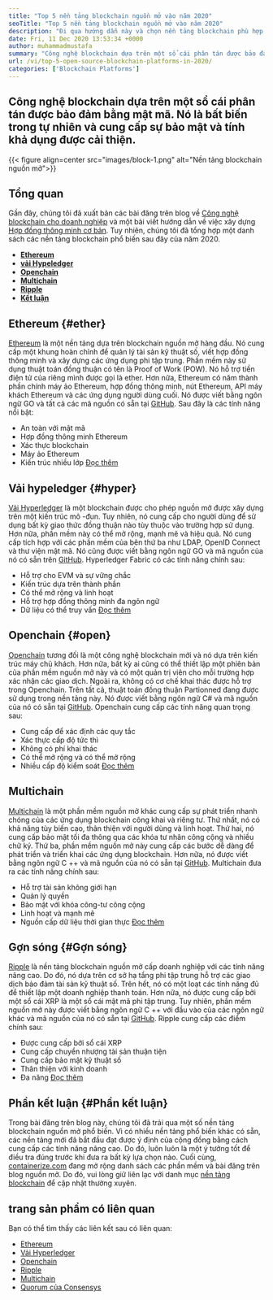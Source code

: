 ```yaml
---
title: "Top 5 nền tảng blockchain nguồn mở vào năm 2020" 
seoTitle: "Top 5 nền tảng blockchain nguồn mở vào năm 2020" 
description: "Đi qua hướng dẫn này và chọn nền tảng blockchain phù hợp cho doanh nghiệp. Trong bài viết này, chúng tôi đã đưa ra một đoạn giới thiệu ngắn gọn về các nền tảng blockchain nguồn mở hàng đầu" 
date: Fri, 11 Dec 2020 13:53:34 +0000
author: muhammadmustafa
summary: "Công nghệ blockchain dựa trên một sổ cái phân tán được bảo đảm bằng mật mã. Nó là bất biến trong tự nhiên và cung cấp sự bảo mật và tính khả dụng được cải thiện." 
url: /vi/top-5-open-source-blockchain-platforms-in-2020/
categories: ['Blockchain Platforms']
---
```


## Công nghệ blockchain dựa trên một sổ cái phân tán được bảo đảm bằng mật mã. Nó là bất biến trong tự nhiên và cung cấp sự bảo mật và tính khả dụng được cải thiện.

{{< figure align=center src="images/block-1.png" alt="Nền tảng blockchain nguồn mở">}}


## Tổng quan
Gần đây, chúng tôi đã xuất bản các bài đăng trên blog về [Công nghệ blockchain cho doanh nghiệp][1] và một bài viết hướng dẫn về việc xây dựng [Hợp đồng thông minh cơ bản][2]. Tuy nhiên, chúng tôi đã tổng hợp một danh sách các nền tảng blockchain phổ biến sau đây của năm 2020.
*  **[Ethereum][3]**  
*  **[vải Hypeledger][4]**  
*  **[Openchain][5]**  
*  **[Multichain][6]**  
*  **[Ripple][7]**  
*  **[Kết luận][8]**  

## Ethereum {#ether}

[Ethereum][9] là một nền tảng dựa trên blockchain nguồn mở hàng đầu. Nó cung cấp một khung hoàn chỉnh để quản lý tài sản kỹ thuật số, viết hợp đồng thông minh và xây dựng các ứng dụng phi tập trung. Phần mềm này sử dụng thuật toán đồng thuận có tên là Proof of Work (POW). Nó hỗ trợ tiền điện tử của riêng mình được gọi là ether. Hơn nữa, Ethereum có năm thành phần chính máy ảo Ethereum, hợp đồng thông minh, nút Ethereum, API máy khách Ethereum và các ứng dụng người dùng cuối. Nó được viết bằng ngôn ngữ GO và tất cả các mã nguồn có sẵn tại [GitHub][10].
Sau đây là các tính năng nổi bật:
  * An toàn với mật mã
  * Hợp đồng thông minh Ethereum
  * Xác thực blockchain
  * Máy ảo Ethereum
  * Kiến trúc nhiều lớp
[Đọc thêm][11]

## Vải hypeledger {#hyper}

[Vải Hyperledger][12] là một blockchain được cho phép nguồn mở được xây dựng trên một kiến ​​trúc mô -đun. Tuy nhiên, nó cung cấp cho người dùng để sử dụng bất kỳ giao thức đồng thuận nào tùy thuộc vào trường hợp sử dụng. Hơn nữa, phần mềm này có thể mở rộng, mạnh mẽ và hiệu quả. Nó cung cấp tích hợp với các phần mềm của bên thứ ba như LDAP, OpenID Connect và thư viện mật mã. Nó cũng được viết bằng ngôn ngữ GO và mã nguồn của nó có sẵn trên [GitHub][13].
Hyperledger Fabric có các tính năng chính sau:
  * Hỗ trợ cho EVM và sự vững chắc
  * Kiến trúc dựa trên thành phần
  * Có thể mở rộng và linh hoạt
  * Hỗ trợ hợp đồng thông minh đa ngôn ngữ
  * Dữ liệu có thể truy vấn
[Đọc thêm][14]

## Openchain {#open}

[Openchain][15] tương đối là một công nghệ blockchain mới và nó dựa trên kiến ​​trúc máy chủ khách. Hơn nữa, bất kỳ ai cũng có thể thiết lập một phiên bản của phần mềm nguồn mở này và có một quản trị viên cho mỗi trường hợp xác nhận các giao dịch. Ngoài ra, không có cơ chế khai thác được hỗ trợ trong Openchain. Trên tất cả, thuật toán đồng thuận Partionned đang được sử dụng trong nền tảng này. Nó được viết bằng ngôn ngữ C# và mã nguồn của nó có sẵn tại [GitHub][16].
Openchain cung cấp các tính năng quan trọng sau:
  * Cung cấp để xác định các quy tắc
  * Xác thực cấp độ tức thì
  * Không có phí khai thác
  * Có thể mở rộng và có thể mở rộng
  * Nhiều cấp độ kiểm soát
[Đọc thêm][17]

## Multichain
[Multichain][18] là một phần mềm nguồn mở khác cung cấp sự phát triển nhanh chóng của các ứng dụng blockchain công khai và riêng tư. Thứ nhất, nó có khả năng tùy biến cao, thân thiện với người dùng và linh hoạt. Thứ hai, nó cung cấp bảo mật tối đa thông qua các khóa tư nhân công cộng và nhiều chữ ký. Thứ ba, phần mềm nguồn mở này cung cấp các bước dễ dàng để phát triển và triển khai các ứng dụng blockchain. Hơn nữa, nó được viết bằng ngôn ngữ C ++ và mã nguồn của nó có sẵn tại [GitHub][19].
Multichain đưa ra các tính năng chính sau:
  * Hỗ trợ tài sản không giới hạn
  * Quản lý quyền
  * Bảo mật với khóa công-tư công cộng
  * Linh hoạt và mạnh mẽ
  * Nguồn cấp dữ liệu thời gian thực
[Đọc thêm][18]

## Gợn sóng {#Gợn sóng}

[Ripple][20] là nền tảng blockchain nguồn mở cấp doanh nghiệp với các tính năng nâng cao. Do đó, nó dựa trên cơ sở hạ tầng phi tập trung hỗ trợ các giao dịch bảo đảm tài sản kỹ thuật số. Trên hết, nó có một loạt các tính năng đủ để thiết lập một doanh nghiệp thanh toán. Hơn nữa, nó được cung cấp bởi một sổ cái XRP là một sổ cái mật mã phi tập trung. Tuy nhiên, phần mềm nguồn mở này được viết bằng ngôn ngữ C ++ với đầu vào của các ngôn ngữ khác và mã nguồn của nó có sẵn tại [GitHub][21].
Ripple cung cấp các điểm chính sau:
  * Được cung cấp bởi sổ cái XRP
  * Cung cấp chuyển nhượng tài sản thuận tiện
  * Cung cấp bảo mật kỹ thuật số
  * Thân thiện với kinh doanh
  * Đa năng
[Đọc thêm][22]

## Phần kết luận {#Phần kết luận}

Trong bài đăng trên blog này, chúng tôi đã trải qua một số nền tảng blockchain nguồn mở phổ biến. Vì có nhiều nền tảng phổ biến khác có sẵn, các nền tảng mới đã bắt đầu đạt được ý định của cộng đồng bằng cách cung cấp các tính năng nâng cao. Do đó, luôn luôn là một ý tưởng tốt để điều tra đúng trước khi đưa ra bất kỳ lựa chọn nào.
Cuối cùng, [containerize.com][23] đang mở rộng danh sách các phần mềm và bài đăng trên blog nguồn mở. Do đó, vui lòng giữ liên lạc với danh mục [nền tảng blockchain][24] để cập nhật thường xuyên.

## trang sản phẩm có liên quan
Bạn có thể tìm thấy các liên kết sau có liên quan:
  * [Ethereum][9]
  * [Vải Hyperledger][12]
  * [Openchain][15]
  * [Ripple][20]
  * [Multichain][25]
  * [Quorum của Consensys][26]



[1]: https://blog.containerize.com/2020/11/27/how-blockchain-technology-can-upgrade-your-business-strategy/
[2]: https://blog.containerize.com/
[3]: #ether
[4]: #hyper
[5]: #open
[6]: #multi
[7]: #Ripple
[8]: #Conclusion
[9]: https://products.containerize.com/blockchain-platforms/ethereum
[10]: https://github.com/ethereum/go-ethereum
[11]: https://ethereum.org/en/
[12]: https://products.containerize.com/blockchain-platforms/hyperledger-fabric
[13]: https://github.com/hyperledger/fabric
[14]: https://www.hyperledger.org/use/fabric
[15]: https://products.containerize.com/blockchain-platforms/openchain
[16]: https://github.com/openchain/openchain
[17]: https://www.openchain.org/
[18]: https://www.multichain.com/
[19]: https://github.com/MultiChain/multichain
[20]: https://products.containerize.com/blockchain-platforms/ripple
[21]: https://github.com/ripple/rippled
[22]: https://ripple.com/
[23]: https://www.containerize.com/
[24]: https://products.containerize.com/blockchain-platforms/
[25]: https://products.containerize.com/blockchain-platforms/multichain
[26]: https://products.containerize.com/blockchain-platforms/consensys-quorum

